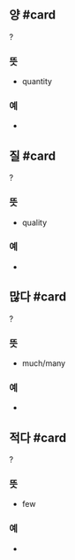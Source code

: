 
## 양 #card
?
### 뜻
- quantity
### 예
-
<!--SR:!2025-02-21,4,270-->

## 질 #card
?
### 뜻
- quality
### 예
-
<!--SR:!2025-02-20,3,250-->

## 많다 #card
?
### 뜻
- much/many
### 예
-
<!--SR:!2025-02-20,3,250-->

## 적다 #card
?
### 뜻
- few
### 예
-
<!--SR:!2025-02-20,3,250-->
